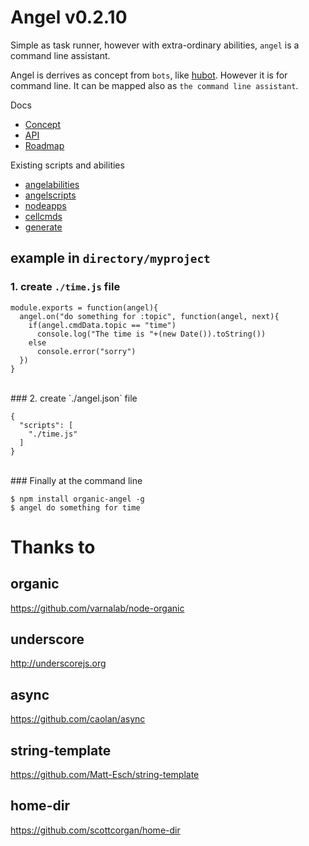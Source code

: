 # Angel v0.2.10

Simple as task runner, however with extra-ordinary abilities, 
`angel` is a command line assistant.

Angel is derrives as concept from `bots`, like [hubot](http://hubot.github.com/). 
However it is for command line. It can be mapped also as `the command line assistant`.

Docs

* [Concept](/docs/concept.md)
* [API](/docs/api.md)
* [Roadmap](/docs/future.md)


Existing scripts and abilities

* [angelabilities](http://github.com/outbounder/angelabilities)
* [angelscripts](http://github.com/outbounder/angelscripts)
* [nodeapps](http://github.com/outbounder/angelscripts-nodeapps)
* [cellcmds](http://github.com/outbounder/angelscripts-cellcmds)
* [generate](https://github.com/outbounder/angelscripts-generate)

## example in `directory/myproject`

### 1. create `./time.js` file 

    module.exports = function(angel){
      angel.on("do something for :topic", function(angel, next){
        if(angel.cmdData.topic == "time")
          console.log("The time is "+(new Date()).toString())
        else
          console.error("sorry")
      })
    }

<br />
### 2. create `./angel.json` file

    {
      "scripts": [
        "./time.js"
      ]
    }

<br />
### Finally at the command line

    $ npm install organic-angel -g
    $ angel do something for time

# Thanks to

## organic
https://github.com/varnalab/node-organic

## underscore
http://underscorejs.org

## async
https://github.com/caolan/async

## string-template
https://github.com/Matt-Esch/string-template

## home-dir
https://github.com/scottcorgan/home-dir